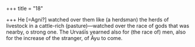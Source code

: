 +++
title = "18"

+++
He [=Agni?] watched over them like (a herdsman) the herds of livestock  in a cattle-rich (pasture)—watched over the race of gods that was  nearby, o strong one.
The Urvaśīs yearned also for (the race of) men, also for the increase of  the stranger, of Āyu to come.